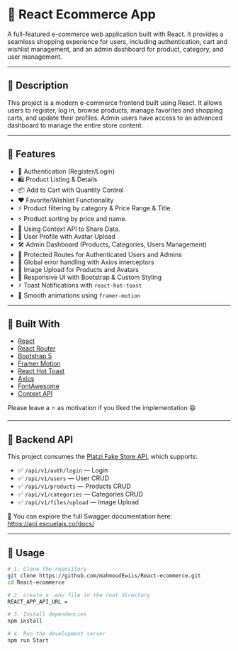 # 🛒 React Ecommerce App

A full-featured e-commerce web application built with React. It provides a seamless shopping experience for users, including authentication, cart and wishlist management, and an admin dashboard for product, category, and user management.

---

## 📌 Description

This project is a modern e-commerce frontend built using React. It allows users to register, log in, browse products, manage favorites and shopping carts, and update their profiles. Admin users have access to an advanced dashboard to manage the entire store content.

---

## 🚀 Features

- 🔐 Authentication (Register/Login)
- 🛍️ Product Listing & Details
- 📦 Add to Cart with Quantity Control
- ❤️ Favorite/Wishlist Functionality
- ⚡ Product filtering by category & Price Range & Title.
- ⚡ Product sorting by price and name.
- 🔄 Using Context API to Share Data.
- 👤 User Profile with Avatar Upload
- 🛠️ Admin Dashboard (Products, Categories, Users Management)
- 🔄 Protected Routes for Authenticated Users and Admins
- 🔄 Global error handling with Axios interceptors
- 📸 Image Upload for Products and Avatars
- 🎨 Responsive UI with Bootstrap & Custom Styling
- ⚡ Toast Notifications with `react-hot-toast`
- 🔄 Smooth animations using `framer-motion`

---

## 🧱 Built With

- [React](https://reactjs.org/)
- [React Router](https://reactrouter.com/)
- [Bootstrap 5](https://getbootstrap.com/)
- [Framer Motion](https://www.framer.com/motion/)
- [React Hot Toast](https://react-hot-toast.com/)
- [Axios](https://axios-http.com/)
- [FontAwesome](https://fontawesome.com/)
- [Context API](https://react.dev/learn/passing-data-deeply-with-context/)

Please leave a ⭐ as motivation if you liked the implementation 😄

---

## 📡 Backend API

This project consumes the [Platzi Fake Store API](https://api.escuelajs.co/), which supports:

- ✅ `/api/v1/auth/login` — Login
- ✅ `/api/v1/users` — User CRUD
- ✅ `/api/v1/products` — Products CRUD
- ✅ `/api/v1/categories` — Categories CRUD
- ✅ `/api/v1/files/upload` — Image Upload

🧪 You can explore the full Swagger documentation here:  
https://api.escuelajs.co/docs/

---

## 🧪 Usage

```bash
# 1. Clone the repository
git clone https://github.com/mahmoudEwiis/React-ecommerce.git
cd React-ecommerce

# 2. create a .env file in the root directory
REACT_APP_API_URL = 

# 3. Install dependencies
npm install

# 4. Run the development server
npm run Start

